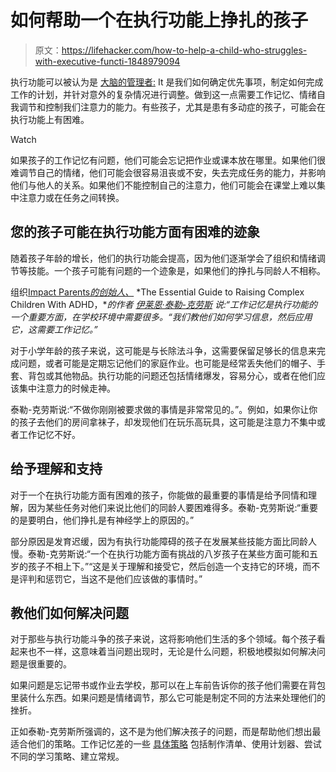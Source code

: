 # 如何帮助一个在执行功能上挣扎的孩子

> 原文：<https://lifehacker.com/how-to-help-a-child-who-struggles-with-executive-functi-1848979094>

执行功能可以被认为是 [大脑的管理者:](https://www.understood.org/en/articles/what-is-executive-function) It 是我们如何确定优先事项，制定如何完成工作的计划，并针对意外的复杂情况进行调整。做到这一点需要工作记忆、情绪自我调节和控制我们注意力的能力。有些孩子，尤其是患有多动症的孩子，可能会在执行功能上有困难。

Watch

如果孩子的工作记忆有问题，他们可能会忘记把作业或课本放在哪里。如果他们很难调节自己的情绪，他们可能会很容易沮丧或不安，失去完成任务的能力，并影响他们与他人的关系。如果他们不能控制自己的注意力，他们可能会在课堂上难以集中注意力或在任务之间转换。

## **您的孩子可能在执行功能方面有困难的迹象**

随着孩子年龄的增长，他们的执行功能会提高，因为他们逐渐学会了组织和情绪调节等技能。一个孩子可能有问题的一个迹象是，如果他们的挣扎与同龄人不相称。

组织[Impact Parents](https://impactparents.com/)[*的创始人、*](https://impactparents.pages.ontraport.net/essential-bonuses) *The Essential Guide to Raising Complex Children With ADHD，**的作者 [伊莱恩·泰勒-克劳斯](https://impactparents.com/about-impactparents-our-story/about-impactparents-elaine/) 说:“工作记忆是执行功能的一个重要方面，在学校环境中需要很多。“我们教他们如何学习信息，然后应用它，这需要工作记忆。”*

对于小学年龄的孩子来说，这可能是与长除法斗争，这需要保留足够长的信息来完成问题，或者可能是定期忘记他们的家庭作业。也可能是经常丢失他们的帽子、手套、背包或其他物品。执行功能的问题还包括情绪爆发，容易分心，或者在他们应该集中注意力的时候走神。

泰勒-克劳斯说:“不做你刚刚被要求做的事情是非常常见的。”。例如，如果你让你的孩子去他们的房间拿袜子，却发现他们在玩乐高玩具，这可能是注意力不集中或者工作记忆不好。

## **给予理解和支持**

对于一个在执行功能方面有困难的孩子，你能做的最重要的事情是给予同情和理解，因为某些任务对他们来说比他们的同龄人要困难得多。泰勒-克劳斯说:“重要的是要明白，他们挣扎是有神经学上的原因的。”

部分原因是发育迟缓，因为有执行功能障碍的孩子在发展某些技能方面比同龄人慢。泰勒-克劳斯说:“一个在执行功能方面有挑战的八岁孩子在某些方面可能和五岁的孩子不相上下。”“这是关于理解和接受它，然后创造一个支持它的环境，而不是评判和惩罚它，当这不是他们应该做的事情时。”

## 教他们如何解决问题

对于那些与执行功能斗争的孩子来说，这将影响他们生活的多个领域。每个孩子看起来也不一样，这意味着当问题出现时，无论是什么问题，积极地模拟如何解决问题是很重要的。

如果问题是忘记带书或作业去学校，那可以在上车前告诉你的孩子他们需要在背包里装什么东西。如果问题是情绪调节，那么它可能是制定不同的方法来处理他们的挫折。

正如泰勒-克劳斯所强调的，这不是为他们解决孩子的问题，而是帮助他们想出最适合他们的策略。工作记忆差的一些 [具体策略](https://childmind.org/article/helping-kids-who-struggle-with-executive-functions/) 包括制作清单、使用计划器、尝试不同的学习策略、建立常规。